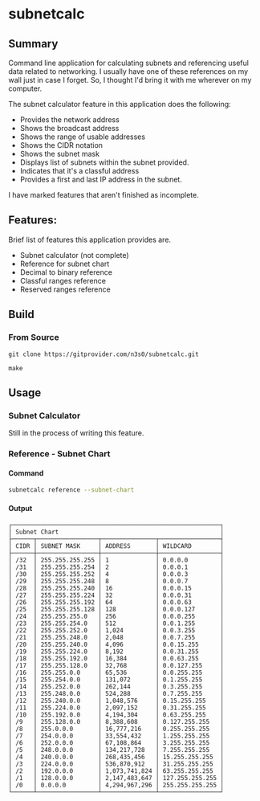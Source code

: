 # subnetcalc

## Summary

Command line application for calculating subnets and referencing useful
data related to networking. I usually have one of these references on
my wall just in case I forget. So, I thought I'd bring it with me
wherever on my computer.

The subnet calculator feature in this application does the following:

- Provides the network address
- Shows the broadcast address
- Shows the range of usable addresses
- Shows the CIDR notation
- Shows the subnet mask
- Displays list of subnets within the subnet provided.
- Indicates that it's a classful address
- Provides a first and last IP address in the subnet.

I have marked features that aren't finished as incomplete.

## Features:

Brief list of features this application provides are.

- Subnet calculator (not complete)
- Reference for subnet chart
- Decimal to binary reference
- Classful ranges reference
- Reserved ranges reference

## Build

### From Source

```
git clone https://gitprovider.com/n3s0/subnetcalc.git
```

```
make
```

## Usage

### Subnet Calculator

Still in the process of writing this feature.

### Reference - Subnet Chart

#### Command

```sh
subnetcalc reference --subnet-chart
```

#### Output

```
┌──────────────────────────────────────────────────────────┐
│ Subnet Chart                                             │
├──────┬─────────────────┬───────────────┬─────────────────┤
│ CIDR │ SUBNET MASK     │ ADDRESS       │ WILDCARD        │
├──────┼─────────────────┼───────────────┼─────────────────┤
│ /32  │ 255.255.255.255 │ 1             │ 0.0.0.0         │
│ /31  │ 255.255.255.254 │ 2             │ 0.0.0.1         │
│ /30  │ 255.255.255.252 │ 4             │ 0.0.0.3         │
│ /29  │ 255.255.255.248 │ 8             │ 0.0.0.7         │
│ /28  │ 255.255.255.240 │ 16            │ 0.0.0.15        │
│ /27  │ 255.255.255.224 │ 32            │ 0.0.0.31        │
│ /26  │ 255.255.255.192 │ 64            │ 0.0.0.63        │
│ /25  │ 255.255.255.128 │ 128           │ 0.0.0.127       │
│ /24  │ 255.255.255.0   │ 256           │ 0.0.0.255       │
│ /23  │ 255.255.254.0   │ 512           │ 0.0.1.255       │
│ /22  │ 255.255.252.0   │ 1,024         │ 0.0.3.255       │
│ /21  │ 255.255.248.0   │ 2,048         │ 0.0.7.255       │
│ /20  │ 255.255.240.0   │ 4,096         │ 0.0.15.255      │
│ /19  │ 255.255.224.0   │ 8,192         │ 0.0.31.255      │
│ /18  │ 255.255.192.0   │ 16,384        │ 0.0.63.255      │
│ /17  │ 255.255.128.0   │ 32,768        │ 0.0.127.255     │
│ /16  │ 255.255.0.0     │ 65,536        │ 0.0.255.255     │
│ /15  │ 255.254.0.0     │ 131,072       │ 0.1.255.255     │
│ /14  │ 255.252.0.0     │ 262,144       │ 0.3.255.255     │
│ /13  │ 255.248.0.0     │ 524,288       │ 0.7.255.255     │
│ /12  │ 255.240.0.0     │ 1,048,576     │ 0.15.255.255    │
│ /11  │ 255.224.0.0     │ 2,097,152     │ 0.31.255.255    │
│ /10  │ 255.192.0.0     │ 4,194,304     │ 0.63.255.255    │
│ /9   │ 255.128.0.0     │ 8,388,608     │ 0.127.255.255   │
│ /8   │ 255.0.0.0       │ 16,777,216    │ 0.255.255.255   │
│ /7   │ 254.0.0.0       │ 33,554,432    │ 1.255.255.255   │
│ /6   │ 252.0.0.0       │ 67,108,864    │ 3.255.255.255   │
│ /5   │ 248.0.0.0       │ 134,217,728   │ 7.255.255.255   │
│ /4   │ 240.0.0.0       │ 268,435,456   │ 15.255.255.255  │
│ /3   │ 224.0.0.0       │ 536,870,912   │ 31.255.255.255  │
│ /2   │ 192.0.0.0       │ 1,073,741,824 │ 63.255.255.255  │
│ /1   │ 128.0.0.0       │ 2,147,483,647 │ 127.255.255.255 │
│ /0   │ 0.0.0.0         │ 4,294,967,296 │ 255.255.255.255 │
└──────┴─────────────────┴───────────────┴─────────────────┘
```
